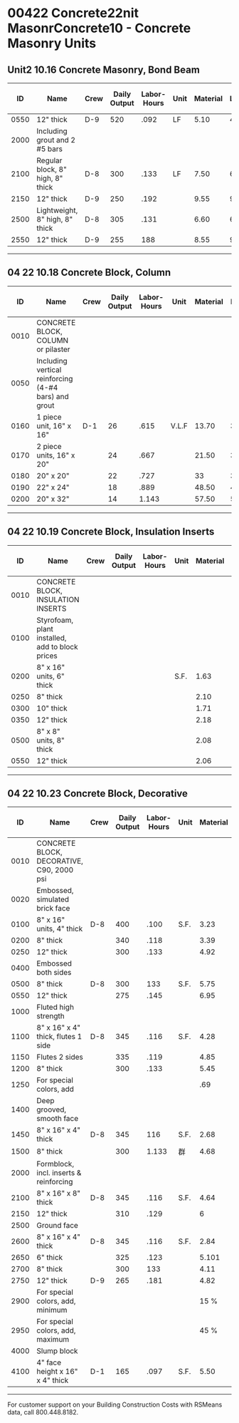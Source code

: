 # 00422 Concrete22nit MasonrConcrete10 - Concrete Masonry Units

## Unit2 10.16 Concrete Masonry, Bond Beam

| ID   | Name                                                                 | Crew | Daily Output | Labor-Hours | Unit | Material | Labor | Equipment | Total | Total Incl O&P |
|------|----------------------------------------------------------------------|------|--------------|-------------|------|----------|-------|-----------|-------|----------------|
| 0550 | 12" thick                                                            | D-9  | 520          | .092        | LF   | 5.10     | 4.63  |           | 9.73  | 12.55          |
| 2000 | Including grout and 2 #5 bars                                        |      |              |             |      |          |       |           |       |                |
| 2100 | Regular block, 8" high, 8" thick                                     | D-8  | 300          | .133        | LF   | 7.50     | 6.80  |           | 14.30 | 18.50          |
| 2150 | 12" thick                                                            | D-9  | 250          | .192        |      | 9.55     | 9.60  |           | 19.15 | 25             |
| 2500 | Lightweight, 8" high, 8" thick                                       | D-8  | 305          | .131        |      | 6.60     | 6.70  |           | 13.30 | 17.30          |
| 2550 | 12" thick                                                            | D-9  | 255          | 188         |      | 8.55     | 9.45  |           | 18    | 23.50          |

---

## 04 22 10.18 Concrete Block, Column

| ID   | Name                                                                 | Crew | Daily Output | Labor-Hours | Unit  | Material | Labor | Equipment | Total | Total Incl O&P |
|------|----------------------------------------------------------------------|------|--------------|-------------|-------|----------|-------|-----------|-------|----------------|
| 0010 | CONCRETE BLOCK, COLUMN or pilaster                                   |      |              |             |       |          |       |           |       |                |
| 0050 | Including vertical reinforcing (4-#4 bars) and grout                 |      |              |             |       |          |       |           |       |                |
| 0160 | 1 piece unit, 16" x 16"                                              | D-1  | 26           | .615        | V.L.F | 13.70    | 31    |           | 44.70 | 61.50          |
| 0170 | 2 piece units, 16" x 20"                                             |      | 24           | .667        |       | 21.50    | 33.50 |           | 55    | 73.50          |
| 0180 | 20" x 20"                                                            |      | 22           | .727        |       | 33       | 36.50 |           | 69.50 | 91.50          |
| 0190 | 22" x 24"                                                            |      | 18           | .889        |       | 48.50    | 44.50 |           | 93    | 121            |
| 0200 | 20" x 32"                                                            |      | 14           | 1.143       |       | 57.50    | 57.50 |           | 115   | 149            |

---

## 04 22 10.19 Concrete Block, Insulation Inserts

| ID   | Name                                                                 | Crew | Daily Output | Labor-Hours | Unit | Material | Labor | Equipment | Total | Total Incl O&P |
|------|----------------------------------------------------------------------|------|--------------|-------------|------|----------|-------|-----------|-------|----------------|
| 0010 | CONCRETE BLOCK, INSULATION INSERTS                                   |      |              |             |      |          |       |           |       |                |
| 0100 | Styrofoam, plant installed, add to block prices                      |      |              |             |      |          |       |           |       |                |
| 0200 | 8" x 16" units, 6" thick                                             |      |              |             | S.F. | 1.63     |       |           | 1.63  | 1.79           |
| 0250 | 8" thick                                                             |      |              |             |      | 2.10     |       |           | 2.10  | 2.31           |
| 0300 | 10" thick                                                            |      |              |             |      | 1.71     |       |           | 1.71  | 1.88           |
| 0350 | 12" thick                                                            |      |              |             |      | 2.18     |       |           | 2.18  | 2.40           |
| 0500 | 8" x 8" units, 8" thick                                              |      |              |             |      | 2.08     |       |           | 2.08  | 2.29           |
| 0550 | 12" thick                                                            |      |              |             |      | 2.06     |       |           | 2.06  | 2.27           |

---

## 04 22 10.23 Concrete Block, Decorative

| ID   | Name                                                                 | Crew | Daily Output | Labor-Hours | Unit | Material | Labor | Equipment | Total | Total Incl O&P |
|------|----------------------------------------------------------------------|------|--------------|-------------|------|----------|-------|-----------|-------|----------------|
| 0010 | CONCRETE BLOCK, DECORATIVE, C90, 2000 psi                            |      |              |             |      |          |       |           |       |                |
| 0020 | Embossed, simulated brick face                                       |      |              |             |      |          |       |           |       |                |
| 0100 | 8" x 16" units, 4" thick                                             | D-8  | 400          | .100        | S.F. | 3.23     | 5.10  |           | 8.33  | 11.25          |
| 0200 | 8" thick                                                             |      | 340          | .118        |      | 3.39     | 6     |           | 9.39  | 12.75          |
| 0250 | 12" thick                                                            |      | 300          | .133        |      | 4.92     | 6.80  |           | 11.72 | 15.65          |
| 0400 | Embossed both sides                                                  |      |              |             |      |          |       |           |       |                |
| 0500 | 8" thick                                                             | D-8  | 300          | 133         | S.F. | 5.75     | 6.80  |           | 12.55 | 16.55          |
| 0550 | 12" thick                                                            |      | 275          | .145        |      | 6.95     | 7.45  |           | 14.40 | 18.80          |
| 1000 | Fluted high strength                                                 |      |              |             |      |          |       |           |       |                |
| 1100 | 8" x 16" x 4" thick, flutes 1 side                                   | D-8  | 345          | .116        | S.F. | 4.28     | 5.95  |           | 10.23 | 13.60          |
| 1150 | Flutes 2 sides                                                       |      | 335          | .119        |      | 4.85     | 6.10  |           | 10.95 | 14.50          |
| 1200 | 8" thick                                                             |      | 300          | .133        |      | 5.45     | 6.80  |           | 12.25 | 16.25          |
| 1250 | For special colors, add                                              |      |              |             |      | .69      |       |           | .69   | .76            |
| 1400 | Deep grooved, smooth face                                            |      |              |             |      |          |       |           |       |                |
| 1450 | 8" x 16" x 4" thick                                                  | D-8  | 345          | 116         | S.F. | 2.68     | 5.95  |           | 8.63  | 11.85          |
| 1500 | 8" thick                                                             |      | 300          | 1.133       | 群   | 4.68     | 6.80  |           | 11.48 | 15.40          |
| 2000 | Formblock, incl. inserts & reinforcing                               |      |              |             |      |          |       |           |       |                |
| 2100 | 8" x 16" x 8" thick                                                  | D-8  | 345          | .116        | S.F. | 4.64     | 5.95  |           | 10.59 | 14             |
| 2150 | 12" thick                                                            |      | 310          | .129        |      | 6        | 6.60  |           | 12.60 | 16.50          |
| 2500 | Ground face                                                          |      |              |             |      |          |       |           |       |                |
| 2600 | 8" x 16" x 4" thick                                                  | D-8  | 345          | .116        | S.F. | 2.84     | 5.95  |           | 8.79  | 12.05          |
| 2650 | 6" thick                                                             |      | 325          | .123        |      | 5.101    | 6.30  |           | 11.40 | 15.05          |
| 2700 | 8" thick                                                             |      | 300          | 133         |      | 4.11     | 6.80  |           | 10.91 | 14.75          |
| 2750 | 12" thick                                                            | D-9  | 265          | .181        |      | 4.82     | 9.10  |           | 13.92 | 18.95          |
| 2900 | For special colors, add, minimum                                     |      |              |             |      | 15 %     |       |           |       |                |
| 2950 | For special colors, add, maximum                                     |      |              |             |      | 45 %     |       |           |       |                |
| 4000 | Slump block                                                          |      |              |             |      |          |       |           |       |                |
| 4100 | 4" face height x 16" x 4" thick                                      | D-1  | 165          | .097        | S.F. | 5.50     | 4.86  |           | 10.36 | 13.35          |

---

For customer support on your Building Construction Costs with RSMeans data, call 800.448.8182.